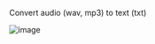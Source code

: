 Convert audio (wav, mp3) to text (txt)

![image](https://user-images.githubusercontent.com/71581584/139876399-843d5e4d-a2c4-42bc-b416-3cf88715a586.png)
